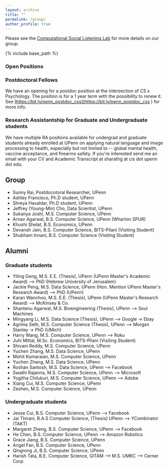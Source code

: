 ```yaml
---
layout: archive
title: ""
permalink: /group/
author_profile: true
---
```


Please see the [Computational Social Listening Lab](https://csl-lab-upenn.github.io/) for more details on our group. 

{% include base_path %}

### Open Positions 

[//]: # (We have an opening for a postdoc position on developing computational methods for precision public health communication in the context of vaccine acceptane in India and Sub-saharan Africa. The position is for a 1 year term with the possibility to renew it for 3 years. https://t.co/ACtCI14eUk is more info.) 

[//]: # (We do not have any open positions at this point. However if you are interested in applications of natural language and image processing to health, especially but not limited to  -- vaccine acceptance, firearms safety, and global mental health, send me an email with your CV at sharathg at cis dot upenn dot edu. We will get back to you as new positions open up.) 

### Postdoctoral Fellows
We have an opening for a postdoc position at the intersection of CS x Psychology. The position is for a 1 year term with the possibility to renew it. See [https://bit.ly/penn_postdoc_css](https://bit.ly/penn_postdoc_css ) for more info. 

### Research Assistantship for Graduate and Undergraduate students
We have multiple RA positions available for undergrad and graduate students already enrolled at UPenn on applying natural language and image processing to health, especially but not limited to  -- global mental health, vaccine acceptance, and firearms safety. If you're interested send me an email with your CV and Academic Transcript at sharathg at cis dot upenn dot edu. 

## Group
+ Sunny Rai, Postdocotoral Researcher, UPenn
+ Ashley Francisco, Ph.D student, UPenn
+ Shreya Havaldar, Ph.D student, UPenn
+ Jeffrey (Young-Min) Cho, Data Scientist, UPenn
+ Sukanya Joshi, M.S. Computer Science, UPenn
+ Arnav Agarwal, B.S. Computer Science, UPenn (Wharton SPUR)
+ Khushi Shelat, B.S. Economics, UPenn
+ Devansh Jain, B.S. Computer Science, BITS-Pilani (Visiting Student)
+ Shubham Innani, B.S. Computer Science (Visiting Student)

## Alumni
### Graduate students
+ Yiling Geng, M.S. E.E. (Thesis), UPenn (UPenn Master's Academic Award) --> PhD (Hebrew University of Jerusalem)
+ Jackie Peng, M.S. Data Science, UPenn (Hon. Mention UPenn Master's Research Award) --> PhD (UPenn)
+ Karan Wanchoo, M.S. E.E. (Thesis), UPenn (UPenn Master's Research Award) --> McKinsey \& Co.
+ Shantenu Agarwal, M.S. Bioengineering (Thesis), UPenn –> Soul Machines
+ Mingyang Li, M.S. Data Science (Thesis), UPenn –> Google -> Ebay
+ Agrima Seth, M.S. Computer Science (Thesis), UPenn –> Morgan Stanley -> PhD (UMich)
+ Harry Wang, M.S. Computer Science, UPenn --> Roku 
+ Juhi Mittal, M.Sc. Economics, BITS-Pilani (Visiting Student)
+ Shivani Reddy, M.S. Computer Science, UPenn
+ Yuchen Zhang, M.S. Data Science, UPenn
+ Mohit Kumaraian, M.S. Computer Science, UPenn
+ Yuchen Zhang, M.S. Data Science, UPenn
+ Roshan Santosh, M.S. Data Science, UPenn –> Facebook
+ Swathi Rajanna, M.S. Computer Science, UPenn –> Microsoft
+ Yogitha Chilukuri, M.S. Computer Science, UPenn –> Adobe
+ Xiang Cui, M.S. Computer Science, UPenn
+ Zeshen, M.S. Computer Science, UPenn

### Undergraduate students

+ Jesse Cui, B.S. Computer Science, UPenn –> Facebook
+ Jai Thirani, B.A.S Computer Science, (Thesis) UPenn --> YCombinator (TAKT)
+ Margaret Zheng, B.S. Computer Science, UPenn –> Facebook
+ He Chen, B.S. Computer Science, UPenn –> Amazon Robotics
+ Grace Jiang, B.S. Computer Science, UPenn
+ Angel Fan, B.S. Computer Science, UPenn
+ Qingrong Ji, B.S. Computer Science, UPenn
+ Harish Tata, B.E. Computer Science, GITAM –> M.S. UMKC –> Cerner Corp.

